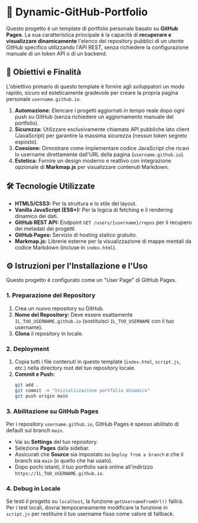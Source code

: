 # 🚀 Dynamic-GitHub-Portfolio

Questo progetto è un template di portfolio personale basato su **GitHub Pages**. La sua caratteristica principale è la capacità di **recuperare e visualizzare dinamicamente** l'elenco dei repository pubblici di un utente GitHub specifico utilizzando l'API REST, senza richiedere la configurazione manuale di un token API o di un backend.

## 🎯 Obiettivi e Finalità

L'obiettivo primario di questo template è fornire agli sviluppatori un modo rapido, sicuro ed esteticamente gradevole per creare la propria pagina personale `username.github.io`.

1.  **Automazione:** Elencare i progetti aggiornati in tempo reale dopo ogni push su GitHub (senza richiedere un aggiornamento manuale del portfolio).
2.  **Sicurezza:** Utilizzare esclusivamente chiamate API pubbliche lato client (JavaScript) per garantire la massima sicurezza (nessun token segreto esposto).
3.  **Coesione:** Dimostrare come implementare codice JavaScript che ricavi lo username direttamente dall'URL della pagina (`username.github.io`).
4.  **Estetica:** Fornire un design moderno e reattivo con integrazione opzionale di **Markmap.js** per visualizzare contenuti Markdown.

## 🛠️ Tecnologie Utilizzate

* **HTML5/CSS3:** Per la struttura e lo stile del layout.
* **Vanilla JavaScript (ES6+):** Per la logica di fetching e il rendering dinamico dei dati.
* **GitHub REST API:** Endpoint `GET /users/{username}/repos` per il recupero dei metadati dei progetti.
* **GitHub Pages:** Servizio di hosting statico gratuito.
* **Markmap.js:** Librerie esterne per la visualizzazione di mappe mentali da codice Markdown (incluse in `index.html`).

## ⚙️ Istruzioni per l'Installazione e l'Uso

Questo progetto è configurato come un "User Page" di GitHub Pages.

### 1. Preparazione del Repository

1.  Crea un nuovo repository su GitHub.
2.  **Nome del Repository:** Deve essere esattamente `IL_TUO_USERNAME.github.io` (sostituisci `IL_TUO_USERNAME` con il tuo username).
3.  **Clona** il repository in locale.

### 2. Deployment

1.  Copia tutti i file contenuti in questo template (`index.html`, `script.js`, etc.) nella directory root del tuo repository locale.
2.  **Commit e Push:**
    ```bash
    git add .
    git commit -m "Inizializzazione portfolio dinamico"
    git push origin main
    ```

### 3. Abilitazione su GitHub Pages

Per i repository `username.github.io`, GitHub Pages è spesso abilitato di default sul branch `main`.

* Vai su **Settings** del tuo repository.
* Seleziona **Pages** dalla sidebar.
* Assicurati che **Source** sia impostato su `Deploy from a branch` e che il branch sia `main` (o quello che hai usato).
* Dopo pochi istanti, il tuo portfolio sarà online all'indirizzo `https://IL_TUO_USERNAME.github.io`.

### 4. Debug in Locale

Se testi il progetto su `localhost`, la funzione `getUsernameFromUrl()` fallirà. Per i test locali, dovrai temporaneamente modificare la funzione in `script.js` per restituire il tuo username fisso come valore di fallback.
